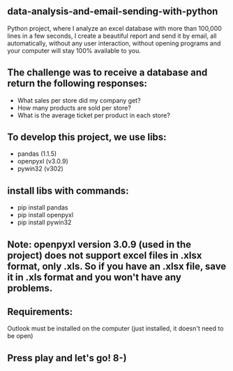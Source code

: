 ## data-analysis-and-email-sending-with-python

Python project, where I analyze an excel database with more than 100,000 lines in a few seconds, I create a beautiful report and send it by email, all automatically, without any user interaction, without opening programs and your computer will stay 100% available to you.
 
## The challenge was to receive a database and return the following responses: 
- What sales per store did my company get?
- How many products are sold per store?
- What is the average ticket per product in each store?
 
## To develop this project, we use libs:
- pandas (1.1.5)
- openpyxl (v3.0.9)
- pywin32 (v302)
 
## install libs with commands:
- pip install pandas
- pip install openpyxl
- pip install pywin32
 
## Note: openpyxl version 3.0.9 (used in the project) does not support excel files in .xlsx format, only .xls. So if you have an .xlsx file, save it in .xls format and you won't have any problems.

## Requirements:
Outlook must be installed on the computer (just installed, it doesn't need to be open)

## Press play and let's go! 8-)